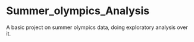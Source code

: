 # Summer_olympics_Analysis
A basic project on summer olympics data, doing exploratory analysis over it.
